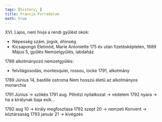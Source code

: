 ```yaml
---
tags: [history, ] 
title: Francia Forradalom
math: true
---
```

XVI. Lajos, nem hivja a rendi gyűlést
okok:
- Népesség szám, jogok, éhinség
- Kicsapongó Életmód, Marie Antoniette
175 év után fizetésképtelen, 1689 Május 5, gyűlés
Nemzetgyűlés, labdaház

1789 alkotmányozó nemzetgyűlés:
- felvilágosodás, montesquiei, rossou, locke
1791, alkotmány

1789 Június 14, bastille ostroma
Nem hosszú életű az alkotmányos monarchia

1791 Június -> szökés
1791 aug. Pillnitzi nyilatkozat -> védelem
1792 nyara -> ha a királynak baja esik...

1792 aug 10 -> király megfosztása
1792 szept 20 -> nemzeti Konvent -> köztársaság
1793 január 21 -> kivégzés

